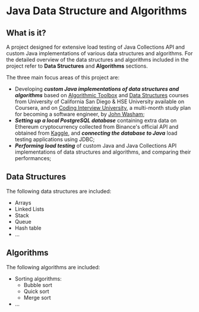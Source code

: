 # Java Data Structure and Algorithms


## What is it?

A project designed for extensive load testing of Java Collections API and custom Java implementations of
various data structures and algorithms. For the detailed overview of the data structures and algorithms included in the project refer to **__Data Structures__** and **__Algorithms__** sections.

The three main focus areas of this project are:

 - Developing **_custom Java implementations of data structures and algorithms_** based on 
[Algorithmic Toolbox](https://www.coursera.org/learn/algorithmic-toolbox?specialization=data-structures-algorithms) and [Data Structures](https://www.coursera.org/learn/data-structures?specialization=data-structures-algorithms) courses from University of California San Diego & HSE University available on Coursera, and on [Coding Interview University](https://github.com/jwasham/coding-interview-university), a multi-month study plan for becoming a software engineer, by [John Washam](https://github.com/jwasham);
 - **_Setting up a local PostgreSQL database_** containing extra data on Ethereum cryptocurrency collected from Binance's official API and obtained from [Kaggle](https://www.kaggle.com/yamqwe/cryptocurrency-extra-data-ethereum), and **_connecting the database to Java_** load testing applications using JDBC;
 - **_Performing load testing_** of custom Java and Java Collections API implementations of
data structures and algorithms, and comparing their performances;

## Data Structures

The following data structures are included:
  - Arrays
  - Linked Lists
  - Stack
  - Queue
  - Hash table
  - ...

## Algorithms

The following algorithms are included:
  - Sorting algorithms:
    - Bubble sort
    - Quick sort
    - Merge sort
  - ...

